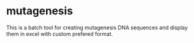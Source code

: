 # mutagenesis
This is a batch tool for creating mutagenesis DNA sequences and display them in excel with custom prefered format.
